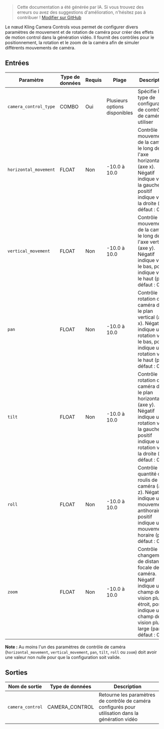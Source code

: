 > Cette documentation a été générée par IA. Si vous trouvez des erreurs ou avez des suggestions d'amélioration, n'hésitez pas à contribuer ! [Modifier sur GitHub](https://github.com/Comfy-Org/embedded-docs/blob/main/comfyui_embedded_docs/docs/KlingCameraControls/fr.md)

Le nœud Kling Camera Controls vous permet de configurer divers paramètres de mouvement et de rotation de caméra pour créer des effets de motion control dans la génération vidéo. Il fournit des contrôles pour le positionnement, la rotation et le zoom de la caméra afin de simuler différents mouvements de caméra.

## Entrées

| Paramètre | Type de données | Requis | Plage | Description |
|-----------|-----------|----------|-------|-------------|
| `camera_control_type` | COMBO | Oui | Plusieurs options disponibles | Spécifie le type de configuration de contrôle de caméra à utiliser |
| `horizontal_movement` | FLOAT | Non | -10.0 à 10.0 | Contrôle le mouvement de la caméra le long de l'axe horizontal (axe x). Négatif indique vers la gauche, positif indique vers la droite (par défaut : 0.0) |
| `vertical_movement` | FLOAT | Non | -10.0 à 10.0 | Contrôle le mouvement de la caméra le long de l'axe vertical (axe y). Négatif indique vers le bas, positif indique vers le haut (par défaut : 0.0) |
| `pan` | FLOAT | Non | -10.0 à 10.0 | Contrôle la rotation de la caméra dans le plan vertical (axe x). Négatif indique une rotation vers le bas, positif indique une rotation vers le haut (par défaut : 0.5) |
| `tilt` | FLOAT | Non | -10.0 à 10.0 | Contrôle la rotation de la caméra dans le plan horizontal (axe y). Négatif indique une rotation vers la gauche, positif indique une rotation vers la droite (par défaut : 0.0) |
| `roll` | FLOAT | Non | -10.0 à 10.0 | Contrôle la quantité de roulis de la caméra (axe z). Négatif indique un mouvement antihoraire, positif indique un mouvement horaire (par défaut : 0.0) |
| `zoom` | FLOAT | Non | -10.0 à 10.0 | Contrôle le changement de distance focale de la caméra. Négatif indique un champ de vision plus étroit, positif indique un champ de vision plus large (par défaut : 0.0) |

**Note :** Au moins l'un des paramètres de contrôle de caméra (`horizontal_movement`, `vertical_movement`, `pan`, `tilt`, `roll` ou `zoom`) doit avoir une valeur non nulle pour que la configuration soit valide.

## Sorties

| Nom de sortie | Type de données | Description |
|-------------|-----------|-------------|
| `camera_control` | CAMERA_CONTROL | Retourne les paramètres de contrôle de caméra configurés pour utilisation dans la génération vidéo |
